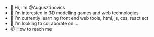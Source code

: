 - 👋 Hi, I’m @Augusztinovics
- 👀 I’m interested in 3D modelling games and web technologies
- 🌱 I’m currently learning front end web tools, html, js, css, react ect
- 💞️ I’m looking to collaborate on ...
- 📫 How to reach me 

<!---
Augusztinovics/Augusztinovics is a ✨ special ✨ repository because its `README.md` (this file) appears on your GitHub profile.
You can click the Preview link to take a look at your changes.
--->
